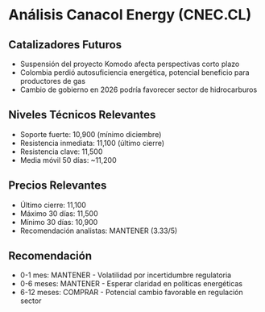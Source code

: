 # Análisis Canacol Energy (CNEC.CL)

## Catalizadores Futuros

- Suspensión del proyecto Komodo afecta perspectivas corto plazo
- Colombia perdió autosuficiencia energética, potencial beneficio para productores de gas
- Cambio de gobierno en 2026 podría favorecer sector de hidrocarburos

## Niveles Técnicos Relevantes

- Soporte fuerte: 10,900 (mínimo diciembre)
- Resistencia inmediata: 11,100 (último cierre)
- Resistencia clave: 11,500
- Media móvil 50 días: ~11,200

## Precios Relevantes

- Último cierre: 11,100
- Máximo 30 días: 11,500
- Mínimo 30 días: 10,900
- Recomendación analistas: MANTENER (3.33/5)

## Recomendación

- 0-1 mes: MANTENER - Volatilidad por incertidumbre regulatoria
- 0-6 meses: MANTENER - Esperar claridad en políticas energéticas
- 6-12 meses: COMPRAR - Potencial cambio favorable en regulación sector
